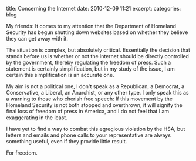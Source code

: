 title: Concerning the Internet
date: 2010-12-09 11:21
excerpt: 
categories: blog

My friends: It comes to my attention that the Department of Homeland Security has begun shutting down websites based on whether they believe they can get away with it.

The situation is complex, but absolutely critical. Essentially the decision that stands before us is whether or not the internet should be directly controlled by the government, thereby regulating the freedom of press. Such a statement is certainly simplification, but in my study of the issue, I am certain this simplification is an accurate one.

My aim is not a political one, I don't speak as a Republican, a Democrat, a Conservative, a Liberal, an Anarchist, or any other type. I only speak this as a warning to those who cherish free speech: If this movement by the Homeland Security is not both stopped and overthrown, it will signify the final loss of freedom of press in America, and I do not feel that I am exaggerating in the least.

I have yet to find a way to combat this egregious violation by the HSA, but letters and emails and phone calls to your representative are always something useful, even if they provide little result.

For freedom.